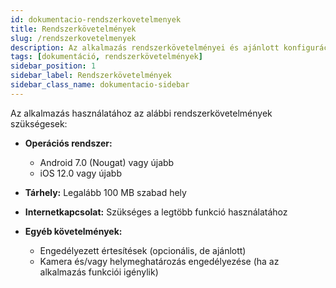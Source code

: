```yaml
---
id: dokumentacio-rendszerkovetelmenyek
title: Rendszerkövetelmények
slug: /rendszerkovetelmenyek
description: Az alkalmazás rendszerkövetelményei és ajánlott konfigurációi.
tags: [dokumentáció, rendszerkövetelmények]
sidebar_position: 1
sidebar_label: Rendszerkövetelmények
sidebar_class_name: dokumentacio-sidebar
---
```


Az alkalmazás használatához az alábbi rendszerkövetelmények szükségesek:

- **Operációs rendszer:**

  - Android 7.0 (Nougat) vagy újabb
  - iOS 12.0 vagy újabb

- **Tárhely:** Legalább 100 MB szabad hely

- **Internetkapcsolat:** Szükséges a legtöbb funkció használatához

- **Egyéb követelmények:**
  - Engedélyezett értesítések (opcionális, de ajánlott)
  - Kamera és/vagy helymeghatározás engedélyezése (ha az alkalmazás funkciói igénylik)
